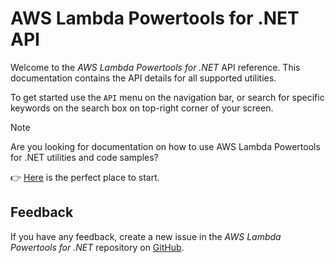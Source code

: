 # AWS Lambda Powertools for .NET API

Welcome to the *AWS Lambda Powertools for .NET* API reference. This documentation contains the API details for all supported utilities.

To get started use the `API` menu on the navigation bar, or search for specific keywords on the search box on top-right corner of your screen.

> [!NOTE]
> Are you looking for documentation on how to use AWS Lambda Powertools for .NET utilities and code samples?
>  
> 👉 [Here](https://awslabs.github.io/aws-lambda-powertools-dotnet/) is the perfect place to start.

## Feedback

If you have any feedback, create a new issue in the *AWS Lambda Powertools for .NET* repository on [GitHub](https://github.com/awslabs/aws-lambda-powertools-dotnet/issues).
